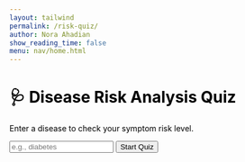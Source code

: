```yaml
---
layout: tailwind
permalink: /risk-quiz/
author: Nora Ahadian
show_reading_time: false
menu: nav/home.html
---
```


<style>
  .question-slide {
    transition: transform 0.5s ease-in-out;
  }
  .hidden-slide {
    transform: translateX(-100%);
    display: none;
  }
  .cta {
    display: flex;
    justify-content: center;
    align-items: center;
    padding: 11px 33px;
    font-size: 20px;
    color: white;
    background: linear-gradient(135deg, #1b2e75, #2aa5d8);
    transition: 0.4s ease-in-out;
    box-shadow: 6px 6px 0 #0a1d55;
    transform: skewX(-15deg);
    border: none;
    cursor: pointer;
    border-radius: 6px;
    margin: 0 auto;
    margin-top: 24px;
  }
  .cta:hover {
    box-shadow: 10px 10px 0 #00c6ff;
    background: linear-gradient(135deg, #0c1a47, #1ca3ec);
  }
  .cta .second {
    transition: 0.5s;
    margin-right: 0;
  }
  .cta:hover .second {
    margin-right: 45px;
  }
  .span {
    transform: skewX(15deg);
  }
  .second {
    width: 20px;
    margin-left: 30px;
    position: relative;
    top: 12%;
  }
  .one, .two, .three {
    transition: 0.4s;
    transform: translateX(-60%);
  }
  .cta:hover .three { animation: color_anim 1s infinite 0.2s; }
  .cta:hover .one { transform: translateX(0%); animation: color_anim 1s infinite 0.6s; }
  .cta:hover .two { transform: translateX(0%); animation: color_anim 1s infinite 0.4s; }
  @keyframes color_anim {
    0% { fill: white; } 50% { fill: #fbc638; } 100% { fill: white; }
  }
  h1, p, label, span, input, button {
    color: black ;
  }
</style>

<div class="max-w-3xl mx-auto px-4 py-10">
  <div class="bg-white shadow-md rounded-lg p-6 border border-gray-200">
    <h1 class="text-2xl font-bold text-center">🩺 Disease Risk Analysis Quiz</h1>
    <p class="mt-2 text-center text-base">Enter a disease to check your symptom risk level.</p>
    <form id="disease-form" onsubmit="startQuiz(event)" class="mt-6 flex flex-col gap-2">
      <input type="text" id="disease" placeholder="e.g., diabetes" required
        class="p-2 border border-gray-300 rounded text-base" />
      <button type="submit" class="p-2 bg-green-600 text-white rounded-md text-base hover:bg-green-700">Start Quiz</button>
    </form>
    <form id="symptom-form" style="display:none;" onsubmit="submitSymptoms(event)" class="mt-6">
      <div id="symptom-questions"></div>
      <div class="flex justify-center">
        <button type="submit" id="submit-btn" style="display: none;" class="cta">
          <span class="span">SEE RISK</span>
          <span class="second">
            <svg width="50px" height="20px" viewBox="0 0 66 43" xmlns="http://www.w3.org/2000/svg">
              <g id="arrow" fill="none" fill-rule="evenodd">
                <path class="one" d="M40.15,3.89L43.98,0.14..." fill="#FFFFFF"></path>
                <path class="two" d="M20.15,3.89L23.98,0.14..." fill="#FFFFFF"></path>
                <path class="three" d="M0.15,3.89L3.98,0.14..." fill="#FFFFFF"></path>
              </g>
            </svg>
          </span>
        </button>
      </div>
    </form>
    <div id="result" class="mt-8 font-bold text-lg text-center text-black"></div>
  </div>
</div>

<script>
  const BACKEND_URL = "http://127.0.0.1:8504";
  let currentQuestionIndex = 0;
  let symptomList = [];
  const userAnswers = {};

  async function startQuiz(event) {
    event.preventDefault();
    const disease = document.getElementById("disease").value.trim();
    if (!disease) return;

    const res = await fetch(`${BACKEND_URL}/riskquiz/get_symptoms?disease=${encodeURIComponent(disease)}`);
    const data = await res.json();
    const result = document.getElementById("result");

    if (!data.success) {
      result.innerText = "⚠️ Disease not found. Please try another.";
      return;
    }

    symptomList = data.symptoms;
    document.getElementById("disease-form").style.display = "none";
    document.getElementById("symptom-form").style.display = "block";
    renderQuestion(currentQuestionIndex);
  }

  function renderQuestion(index) {
    const container = document.getElementById("symptom-questions");
    container.innerHTML = "";
    if (index >= symptomList.length) return;

    const symptom = symptomList[index];
    const label = symptom.replace(/_/g, ' ');

    const block = document.createElement("div");
    block.className = "question-slide";
    block.innerHTML = `
      <p class="text-lg font-semibold mb-2 text-center">${label}</p>
      <div class="flex justify-center gap-6">
        <label class="flex items-center gap-2">
          <input type="radio" name="${symptom}" value="1" required /> <span>Yes</span>
        </label>
        <label class="flex items-center gap-2">
          <input type="radio" name="${symptom}" value="0" /> <span>No</span>
        </label>
      </div>
      <div class="flex justify-center">
        <button type="button" class="cta" onclick="nextQuestion('${symptom}')">
          <span class="span">NEXT</span>
          <span class="second">→</span>
        </button>
      </div>
    `;
    container.appendChild(block);
  }

  function nextQuestion(symptom) {
    const value = document.querySelector(`input[name="${symptom}"]:checked`);
    if (!value) return alert("Please select an answer");

    userAnswers[symptom] = parseInt(value.value);
    currentQuestionIndex++;

    if (currentQuestionIndex < symptomList.length) {
      renderQuestion(currentQuestionIndex);
    } else {
      document.getElementById("symptom-questions").innerHTML = "<p class='text-center text-xl font-semibold'>All questions answered!</p>";
      document.getElementById("submit-btn").style.display = "inline-flex";
    }
  }

  async function submitSymptoms(event) {
    event.preventDefault();
    const result = document.getElementById("result");
    userAnswers["target_disease"] = document.getElementById("disease").value.trim();

    const res = await fetch(`${BACKEND_URL}/riskquiz/predict`, {
      method: "POST",
      headers: { "Content-Type": "application/json" },
      body: JSON.stringify(userAnswers)
    });

    if (!res.ok) {
      const text = await res.text();
      console.error("Error predicting:", text);
      result.innerText = "Error getting prediction.";
      return;
    }

    const data = await res.json();
    result.innerText = `📊 Likelihood of ${userAnswers["target_disease"]}: ${data.risk.toFixed(2)}%`;

    if (data.risk > 50) {
      const warning = document.createElement('div');
      warning.className = 'text-red-700 font-bold mt-2';
      warning.textContent = "⚠️ High risk! Please consult a healthcare professional.";
      result.appendChild(warning);
    }
  }
</script>
